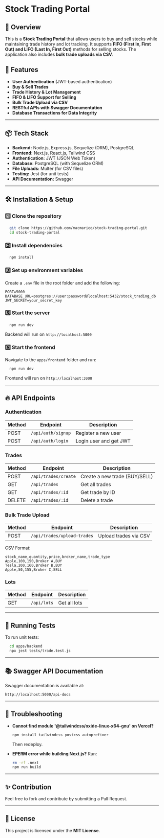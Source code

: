 # Stock Trading Portal

## 📌 Overview

This is a **Stock Trading Portal** that allows users to buy and sell stocks while maintaining trade history and lot tracking. It supports **FIFO (First In, First Out) and LIFO (Last In, First Out)** methods for selling stocks. The application also includes **bulk trade uploads via CSV**.

## 🚀 Features

- **User Authentication** (JWT-based authentication)
- **Buy & Sell Trades**
- **Trade History & Lot Management**
- **FIFO & LIFO Support for Selling**
- **Bulk Trade Upload via CSV**
- **RESTful APIs with Swagger Documentation**
- **Database Transactions for Data Integrity**

---

## 📦 Tech Stack

- **Backend:** Node.js, Express.js, Sequelize (ORM), PostgreSQL
- **Frontend:** Next.js, React.js, Tailwind CSS
- **Authentication:** JWT (JSON Web Token)
- **Database:** PostgreSQL (with Sequelize ORM)
- **File Uploads:** Multer (for CSV files)
- **Testing:** Jest (for unit tests)
- **API Documentation:** Swagger

---

## 🛠 Installation & Setup

### 1️⃣ Clone the repository

```sh
  git clone https://github.com/macmarico/stock-trading-portal.git
  cd stock-trading-portal
```

### 2️⃣ Install dependencies

```sh
  npm install
```

### 3️⃣ Set up environment variables

Create a `.env` file in the root folder and add the following:

```env
PORT=5000
DATABASE_URL=postgres://user:password@localhost:5432/stock_trading_db
JWT_SECRET=your_secret_key
```


### 5️⃣ Start the server

```sh
  npm run dev
```

Backend will run on `http://localhost:5000`

### 6️⃣ Start the frontend

Navigate to the `apps/frontend` folder and run:

```sh
  npm run dev
```

Frontend will run on `http://localhost:3000`

---

## 🔥 API Endpoints

### Authentication

| Method | Endpoint           | Description            |
| ------ | ------------------ | ---------------------- |
| POST   | `/api/auth/signup` | Register a new user    |
| POST   | `/api/auth/login`  | Login user and get JWT |

### Trades

| Method | Endpoint             | Description                   |
| ------ | -------------------- | ----------------------------- |
| POST   | `/api/trades/create` | Create a new trade (BUY/SELL) |
| GET    | `/api/trades`        | Get all trades                |
| GET    | `/api/trades/:id`    | Get trade by ID               |
| DELETE | `/api/trades/:id`    | Delete a trade                |

### Bulk Trade Upload

| Method | Endpoint                    | Description           |
| ------ | --------------------------- | --------------------- |
| POST   | `/api/trades/upload-trades` | Upload trades via CSV |

CSV Format:

```csv
stock_name,quantity,price,broker_name,trade_type
Apple,100,150,Broker A,BUY
Tesla,200,160,Broker B,BUY
Apple,50,155,Broker C,SELL
```

### Lots

| Method | Endpoint    | Description  |
| ------ | ----------- | ------------ |
| GET    | `/api/lots` | Get all lots |

---

## 🧪 Running Tests

To run unit tests:

```sh
  cd apps/backend
  npx jest tests/trade.test.js
```

---

## 📚 Swagger API Documentation

Swagger documentation is available at:

```
http://localhost:5000/api-docs
```

---

## 🐞 Troubleshooting

- **Cannot find module '@tailwindcss/oxide-linux-x64-gnu' on Vercel?**

  ```sh
  npm install tailwindcss postcss autoprefixer
  ```

  Then redeploy.

- **EPERM error while building Next.js?** Run:

  ```sh
  rm -rf .next
  npm run build
  ```

---

## ✨ Contribution

Feel free to fork and contribute by submitting a Pull Request.

---

## 📝 License

This project is licensed under the **MIT License**.

